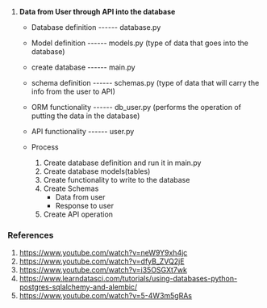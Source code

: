1. **Data from User through API into the database**
    - Database definition ------ database.py
    - Model definition ------ models.py (type of data that goes into the database)
    - create database ------ main.py
    - schema definition ------ schemas.py (type of data that will carry the info from the user to API)
    - ORM functionality ------ db_user.py (performs the operation of putting the data in the database)
    - API functionality ------ user.py

    - Process
        1. Create database definition and run it in main.py
        2. Create database models(tables)
        3. Create functionality to write to the database
        4. Create Schemas
            - Data from user
            - Response to user
        5. Create API operation
### References

1. https://www.youtube.com/watch?v=neW9Y9xh4jc
1. https://www.youtube.com/watch?v=dfyB_ZVQ2jE
1. https://www.youtube.com/watch?v=i35OSGXt7wk
1. https://www.learndatasci.com/tutorials/using-databases-python-postgres-sqlalchemy-and-alembic/
1. https://www.youtube.com/watch?v=5-4W3m5gRAs